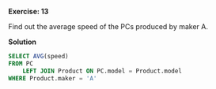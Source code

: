 **Exercise: 13**

Find out the average speed of the PCs produced by maker A.

**Solution**

```sql
SELECT AVG(speed)
FROM PC
	LEFT JOIN Product ON PC.model = Product.model
WHERE Product.maker = 'A'
```
